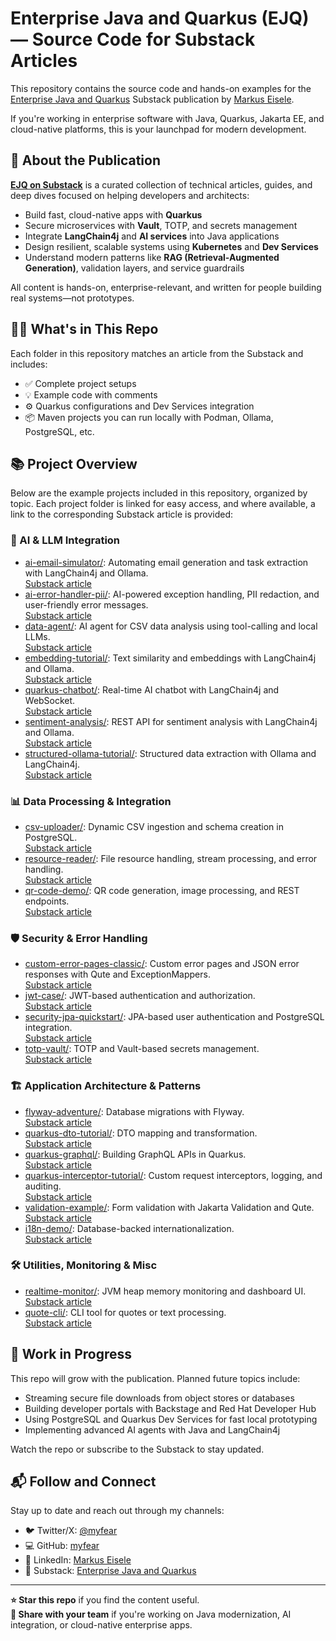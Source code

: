 # Enterprise Java and Quarkus (EJQ) — Source Code for Substack Articles

This repository contains the source code and hands-on examples for the [Enterprise Java and Quarkus](https://myfear.substack.com/) Substack publication by [Markus Eisele](https://twitter.com/myfear).

If you're working in enterprise software with Java, Quarkus, Jakarta EE, and cloud-native platforms, this is your launchpad for modern development.

## 📰 About the Publication

[**EJQ on Substack**](https://myfear.substack.com/) is a curated collection of technical articles, guides, and deep dives focused on helping developers and architects:

- Build fast, cloud-native apps with **Quarkus**
- Secure microservices with **Vault**, TOTP, and secrets management
- Integrate **LangChain4j** and **AI services** into Java applications
- Design resilient, scalable systems using **Kubernetes** and **Dev Services**
- Understand modern patterns like **RAG (Retrieval-Augmented Generation)**, validation layers, and service guardrails

All content is hands-on, enterprise-relevant, and written for people building real systems—not prototypes.

## 🧑‍💻 What's in This Repo

Each folder in this repository matches an article from the Substack and includes:

- ✅ Complete project setups
- 💡 Example code with comments
- ⚙️ Quarkus configurations and Dev Services integration
- 📦 Maven projects you can run locally with Podman, Ollama, PostgreSQL, etc.

## 📚 Project Overview

Below are the example projects included in this repository, organized by topic. Each project folder is linked for easy access, and where available, a link to the corresponding Substack article is provided:

### 🧠 AI & LLM Integration
- [ai-email-simulator/](ai-email-simulator/): Automating email generation and task extraction with LangChain4j and Ollama.  
  [Substack article](https://myfear.substack.com/p/quarkus-langchain4j-local-ai-task-extractor)
- [ai-error-handler-pii/](ai-error-handler-pii/): AI-powered exception handling, PII redaction, and user-friendly error messages.  
  [Substack article](https://myfear.substack.com/p/quarkus-ai-exception-handling-pii)
- [data-agent/](data-agent/): AI agent for CSV data analysis using tool-calling and local LLMs.  
  [Substack article](https://myfear.substack.com/p/ai-java-agent-quarkus-langchain4j-ollama)
- [embedding-tutorial/](embedding-tutorial/): Text similarity and embeddings with LangChain4j and Ollama.  
  [Substack article](https://myfear.substack.com/p/java-quarkus-text-embeddings-similarity)
- [quarkus-chatbot/](quarkus-chatbot/): Real-time AI chatbot with LangChain4j and WebSocket.  
  [Substack article](https://myfear.substack.com/p/java-ai-chatbot-quarkus-langchain4j-websockets)
- [sentiment-analysis/](sentiment-analysis/): REST API for sentiment analysis with LangChain4j and Ollama.  
  [Substack article](https://myfear.substack.com/p/quarkus-dto-mapstruct-guide)
- [structured-ollama-tutorial/](structured-ollama-tutorial/): Structured data extraction with Ollama and LangChain4j.  
  [Substack article](https://myfear.substack.com/p/structured-data-llm-quarkus-langchain4j)

### 📊 Data Processing & Integration
- [csv-uploader/](csv-uploader/): Dynamic CSV ingestion and schema creation in PostgreSQL.  
  [Substack article](https://myfear.substack.com/p/dynamic-csv-uploads-java-quarkus-postgresql)
- [resource-reader/](resource-reader/): File resource handling, stream processing, and error handling.  
  [Substack article](https://myfear.substack.com/p/structured-data-llm-quarkus-langchain4j)
- [qr-code-demo/](qr-code-demo/): QR code generation, image processing, and REST endpoints.  
  [Substack article](https://myfear.substack.com/p/qr-code-java-quarkus)

### 🛡️ Security & Error Handling
- [custom-error-pages-classic/](custom-error-pages-classic/): Custom error pages and JSON error responses with Qute and ExceptionMappers.  
  [Substack article](https://myfear.substack.com/p/quarkus-custom-error-pages-rest-qute)
- [jwt-case/](jwt-case/): JWT-based authentication and authorization.  
  [Substack article](https://myfear.substack.com/p/jwt-quarkus-murder-mystery)
- [security-jpa-quickstart/](security-jpa-quickstart/): JPA-based user authentication and PostgreSQL integration.  
  [Substack article](https://myfear.substack.com/p/jwt-quarkus-murder-mystery)
- [totp-vault/](totp-vault/): TOTP and Vault-based secrets management.  
  [Substack article](https://myfear.substack.com/p/secure-java-api-totp-quarkus-vault)

### 🏗️ Application Architecture & Patterns
- [flyway-adventure/](flyway-adventure/): Database migrations with Flyway.  
  [Substack article](https://myfear.substack.com/p/quarkus-flyway-database-migrations-java)
- [quarkus-dto-tutorial/](quarkus-dto-tutorial/): DTO mapping and transformation.  
  [Substack article](https://myfear.substack.com/p/quarkus-dto-mapstruct-guide)
- [quarkus-graphql/](quarkus-graphql/): Building GraphQL APIs in Quarkus.  
  [Substack article](https://myfear.substack.com/p/langchain4j-graphql-websocket-next)
- [quarkus-interceptor-tutorial/](quarkus-interceptor-tutorial/): Custom request interceptors, logging, and auditing.  
  [Substack article](https://myfear.substack.com/p/langchain4j-graphql-websocket-next)
- [validation-example/](validation-example/): Form validation with Jakarta Validation and Qute.  
  [Substack article](https://myfear.substack.com/p/validation-java-quarkus)
- [i18n-demo/](i18n-demo/): Database-backed internationalization.  
  [Substack article](https://myfear.substack.com/p/java-quarkus-i18n-multilingual-app)

### 🛠️ Utilities, Monitoring & Misc
- [realtime-monitor/](realtime-monitor/): JVM heap memory monitoring and dashboard UI.  
  [Substack article](https://myfear.substack.com/p/quarkus-dev-services-continuous-testing)
- [quote-cli/](quote-cli/): CLI tool for quotes or text processing.  
  [Substack article](https://myfear.substack.com/p/quarkus-native-cli-java-quotes)

## 🚧 Work in Progress

This repo will grow with the publication. Planned future topics include:

- Streaming secure file downloads from object stores or databases
- Building developer portals with Backstage and Red Hat Developer Hub
- Using PostgreSQL and Quarkus Dev Services for fast local prototyping
- Implementing advanced AI agents with Java and LangChain4j

Watch the repo or subscribe to the Substack to stay updated.

## 📬 Follow and Connect

Stay up to date and reach out through my channels:

- 🐦 Twitter/X: [@myfear](https://twitter.com/myfear)
- 💻 GitHub: [myfear](https://github.com/myfear)
- 🔗 LinkedIn: [Markus Eisele](https://www.linkedin.com/in/markuseisele/)
- 📰 Substack: [Enterprise Java and Quarkus](https://myfear.substack.com/)

---

**⭐️ Star this repo** if you find the content useful.  
**📢 Share with your team** if you're working on Java modernization, AI integration, or cloud-native enterprise apps.
